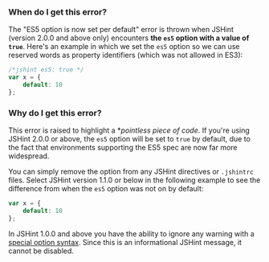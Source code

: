 <!---
{
    "titles": [
        "ES5 option is now set per default",
        "I003"
    ],
    "slugs": [
        "es5-option-is-now-set-per-default",
        "i003"
    ],
    "linters": [
        "jshint"
    ],
    "author": "jallardice"
}
-->

### When do I get this error?

The "ES5 option is now set per default" error is thrown when JSHint (version
2.0.0 and above only) encounters **the `es5` option with a value of `true`**.
Here's an example in which we set the `es5` option so we can use reserved words
as property identifiers (which was not allowed in ES3):

<!---
{
    "linter": "jshint"
}
-->
```javascript
/*jshint es5: true */
var x = {
    default: 10
};
```

### Why do I get this error?

This error is raised to highlight a **pointless piece of code*. If you're using
JSHint 2.0.0 or above, the `es5` option will be set to `true` by default, due to
the fact that environments supporting the ES5 spec are now far more widespread.

You can simply remove the option from any JSHint directives or `.jshintrc`
files. Select JSHint version 1.1.0 or below in the following example to see the
difference from when the `es5` option was not on by default:

<!---
{
    "linter": "jshint"
}
-->
```javascript
var x = {
    default: 10
};
```

In JSHint 1.0.0 and above you have the ability to ignore any warning with a
[special option syntax][jshintopts]. Since this is an informational JSHint
message, it cannot be disabled.

[jshintopts]: http://jshint.com/docs/#options
